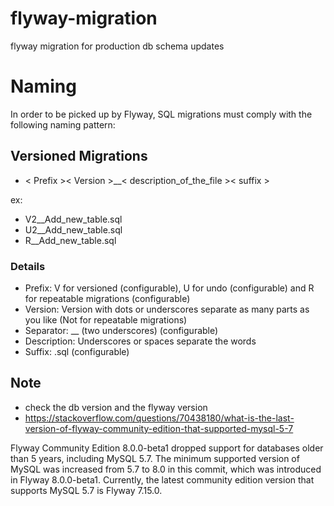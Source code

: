 # flyway-migration
flyway migration for production db schema updates

# Naming
In order to be picked up by Flyway, SQL migrations must comply with the following naming pattern:

## Versioned Migrations

- < Prefix >< Version >__< description_of_the_file >< suffix >

ex:
 - V2__Add_new_table.sql
 - U2__Add_new_table.sql
 - R__Add_new_table.sql

### Details

- Prefix: V for versioned (configurable), U for undo (configurable) and R for repeatable migrations (configurable)
- Version: Version with dots or underscores separate as many parts as you like (Not for repeatable migrations)
- Separator: __ (two underscores) (configurable)
- Description: Underscores or spaces separate the words
- Suffix: .sql (configurable)


## Note
 - check the db version and the flyway version
 - https://stackoverflow.com/questions/70438180/what-is-the-last-version-of-flyway-community-edition-that-supported-mysql-5-7

Flyway Community Edition 8.0.0-beta1 dropped support for databases older than 5 years, including MySQL 5.7.
The minimum supported version of MySQL was increased from 5.7 to 8.0 in this commit, which was introduced in Flyway 8.0.0-beta1.
Currently, the latest community edition version that supports MySQL 5.7 is Flyway 7.15.0.
